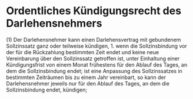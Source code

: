 # Ordentliches Kündigungsrecht des Darlehensnehmers

(1) Der Darlehensnehmer kann einen Darlehensvertrag mit gebundenem Sollzinssatz ganz oder teilweise kündigen,  1.
 wenn die Sollzinsbindung vor der für die Rückzahlung bestimmten Zeit endet und keine neue Vereinbarung über den Sollzinssatz getroffen ist, unter Einhaltung einer Kündigungsfrist von einem Monat frühestens für den Ablauf des Tages, an dem die Sollzinsbindung endet; ist eine Anpassung des Sollzinssatzes in bestimmten Zeiträumen bis zu einem Jahr vereinbart, so kann der Darlehensnehmer jeweils nur für den Ablauf des Tages, an dem die Sollzinsbindung endet, kündigen;